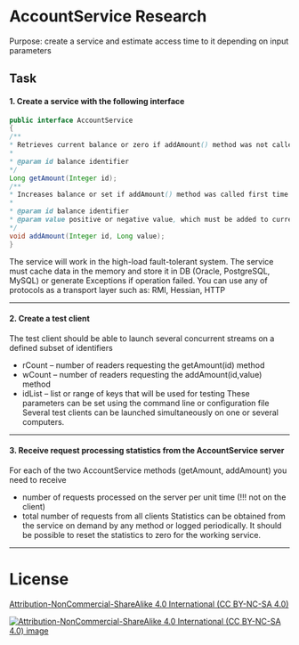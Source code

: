 # AccountService Research
Purpose: create a service and estimate access time to it depending on input parameters

## Task
#### 1. Create a service with the following interface

```java
public interface AccountService
{
/**
* Retrieves current balance or zero if addAmount() method was not called before for specified id
*
* @param id balance identifier
*/
Long getAmount(Integer id);
/**
* Increases balance or set if addAmount() method was called first time
*
* @param id balance identifier
* @param value positive or negative value, which must be added to current balance
*/
void addAmount(Integer id, Long value);
}
```

The service will work in the high-load fault-tolerant system.
The service must cache data in the memory and store it in DB (Oracle, PostgreSQL, MySQL)
or generate Exceptions if operation failed.
You can use any of protocols as a transport layer such as: RMI, Hessian, HTTP

------------------------------------------------------------------------------------------------------

#### 2. Create a test client

The test client should be able to launch several concurrent streams on a defined subset of identifiers
- rCount – number of readers requesting the getAmount(id) method
- wCount – number of readers requesting the addAmount(id,value) method
- idList – list or range of keys that will be used for testing
These parameters can be set using the command line or configuration file
Several test clients can be launched simultaneously on one or several computers.

------------------------------------------------------------------------------------------------------
#### 3. Receive request processing statistics from the AccountService server

For each of the two AccountService methods (getAmount, addAmount) you need to receive
- number of requests processed on the server per unit time (!!! not on the client)
- total number of requests from all clients
Statistics can be obtained from the service on demand by any method
or logged periodically.
It should be possible to reset the statistics to zero for the working service.

------------------------------------------------------------------------------------------------------

# License
[Attribution-NonCommercial-ShareAlike 4.0 International (CC BY-NC-SA 4.0)](https://creativecommons.org/licenses/by-nc-sa/4.0/)

[![Attribution-NonCommercial-ShareAlike 4.0 International (CC BY-NC-SA 4.0) image](https://licensebuttons.net/l/by-nc-sa/4.0/88x31.png)](https://creativecommons.org/licenses/by-nc-sa/4.0/)